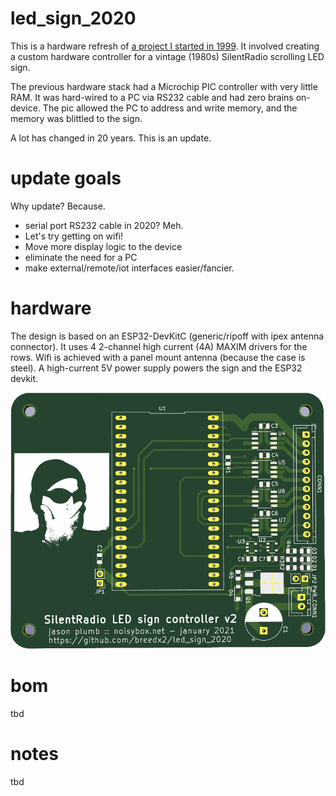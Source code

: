 
# led_sign_2020

This is a hardware refresh of [a project I started in 1999](https://noisybox.net/electronics/LED_sign).
It involved creating a custom hardware controller for a vintage (1980s) SilentRadio scrolling LED sign.

The previous hardware stack had a Microchip PIC controller with very little RAM.  It was 
hard-wired to a PC via RS232 cable and had zero brains on-device.  The pic allowed the PC
to address and write memory, and the memory was blittled to the sign.

A lot has changed in 20 years.  This is an update.


# update goals

Why update? Because.

* serial port RS232 cable in 2020? Meh.
* Let's try getting on wifi!
* Move more display logic to the device
* eliminate the need for a PC
* make external/remote/iot interfaces easier/fancier.

# hardware

The design is based on an ESP32-DevKitC (generic/ripoff with ipex antenna connector).  It uses 
4 2-channel high current (4A) MAXIM drivers for the rows. Wifi is achieved with a panel mount antenna
(because the case is steel). A high-current 5V power supply powers the sign and the ESP32 devkit.

<img src="https://raw.githubusercontent.com/breedx2/led_sign_2020/main/doc/board_front_20210120.png" alt="pcb"/>

# bom

tbd

# notes

tbd
